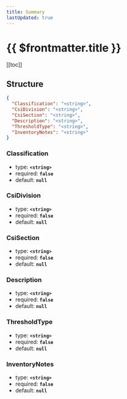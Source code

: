 ```yaml
---
title: Summary
lastUpdated: true
---
```


# {{ $frontmatter.title }}

[[toc]]

## Structure

```json
{
  "Classification": "<string>",
  "CsiDivision": "<string>",
  "CsiSection": "<string>",
  "Description": "<string>",
  "ThresholdType": "<string>",
  "InventoryNotes": "<string>"
}
```

### Classification

- type: **`<string>`**
- required: **`false`**
- default: **`null`**

### CsiDivision

- type: **`<string>`**
- required: **`false`**
- default: **`null`**

### CsiSection

- type: **`<string>`**
- required: **`false`**
- default: **`null`**

### Description

- type: **`<string>`**
- required: **`false`**
- default: **`null`**

### ThresholdType

- type: **`<string>`**
- required: **`false`**
- default: **`null`**

### InventoryNotes

- type: **`<string>`**
- required: **`false`**
- default: **`null`**
